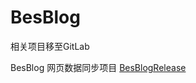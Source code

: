# BesBlog
相关项目移至GitLab

BesBlog 网页数据同步项目  [BesBlogRelease](https://gitlab.com/BensonLaur/BesBlogRelease)


